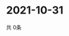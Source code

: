 # 2021-10-31
  共 0条

  <!-- BEGIN -->
  <!-- 最后更新时间Sun Oct 31 2021 22:03:29 GMT+0000 (Coordinated Universal Time) -->
  
  <!-- END -->
  
  